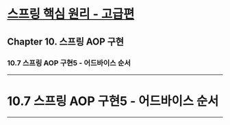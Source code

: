 # <a href = "../README.md" target="_blank">스프링 핵심 원리 - 고급편</a>
## Chapter 10. 스프링 AOP 구현
### 10.7 스프링 AOP 구현5 - 어드바이스 순서

---

# 10.7 스프링 AOP 구현5 - 어드바이스 순서

---

